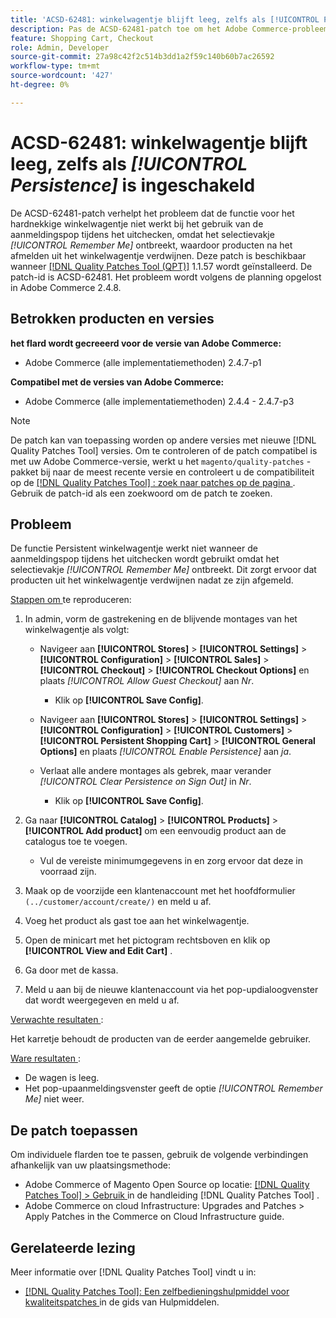 ```yaml
---
title: 'ACSD-62481: winkelwagentje blijft leeg, zelfs als [!UICONTROL Persistence] is ingeschakeld'
description: Pas de ACSD-62481-patch toe om het Adobe Commerce-probleem op te lossen waarbij de functie voor het hardnekkige winkelwagentje mislukt tijdens het gebruik van de aanmeldingspop tijdens het uitchecken.
feature: Shopping Cart, Checkout
role: Admin, Developer
source-git-commit: 27a98c42f2c514b3dd1a2f59c140b60b7ac26592
workflow-type: tm+mt
source-wordcount: '427'
ht-degree: 0%

---
```



# ACSD-62481: winkelwagentje blijft leeg, zelfs als *[!UICONTROL Persistence]* is ingeschakeld

De ACSD-62481-patch verhelpt het probleem dat de functie voor het hardnekkige winkelwagentje niet werkt bij het gebruik van de aanmeldingspop tijdens het uitchecken, omdat het selectievakje *[!UICONTROL Remember Me]* ontbreekt, waardoor producten na het afmelden uit het winkelwagentje verdwijnen. Deze patch is beschikbaar wanneer [[!DNL Quality Patches Tool (QPT)]](/help/tools/quality-patches-tool/quality-patches-tool-to-self-serve-quality-patches.md) 1.1.57 wordt geïnstalleerd. De patch-id is ACSD-62481. Het probleem wordt volgens de planning opgelost in Adobe Commerce 2.4.8.

## Betrokken producten en versies

**het flard wordt gecreeerd voor de versie van Adobe Commerce:**

* Adobe Commerce (alle implementatiemethoden) 2.4.7-p1

**Compatibel met de versies van Adobe Commerce:**

* Adobe Commerce (alle implementatiemethoden) 2.4.4 - 2.4.7-p3

>[!NOTE]
>
>De patch kan van toepassing worden op andere versies met nieuwe [!DNL Quality Patches Tool] versies. Om te controleren of de patch compatibel is met uw Adobe Commerce-versie, werkt u het `magento/quality-patches` -pakket bij naar de meest recente versie en controleert u de compatibiliteit op de [[!DNL Quality Patches Tool] : zoek naar patches op de pagina ](https://experienceleague.adobe.com/tools/commerce-quality-patches/index.html?lang=nl-NL) . Gebruik de patch-id als een zoekwoord om de patch te zoeken.

## Probleem

De functie Persistent winkelwagentje werkt niet wanneer de aanmeldingspop tijdens het uitchecken wordt gebruikt omdat het selectievakje *[!UICONTROL Remember Me]* ontbreekt. Dit zorgt ervoor dat producten uit het winkelwagentje verdwijnen nadat ze zijn afgemeld.

<u> Stappen om </u> te reproduceren:

1. In admin, vorm de gastrekening en de blijvende montages van het winkelwagentje als volgt:

   * Navigeer aan **[!UICONTROL Stores]** > **[!UICONTROL Settings]** > **[!UICONTROL Configuration]** > **[!UICONTROL Sales]** > **[!UICONTROL Checkout]** > **[!UICONTROL Checkout Options]** en plaats *[!UICONTROL Allow Guest Checkout]* aan *Nr*.

      * Klik op **[!UICONTROL Save Config]**.

   * Navigeer aan **[!UICONTROL Stores]** > **[!UICONTROL Settings]** > **[!UICONTROL Configuration]** > **[!UICONTROL Customers]** > **[!UICONTROL Persistent Shopping Cart]** > **[!UICONTROL General Options]** en plaats *[!UICONTROL Enable Persistence]* aan *ja*.
   * Verlaat alle andere montages als gebrek, maar verander *[!UICONTROL Clear Persistence on Sign Out]* in *Nr*.

      * Klik op **[!UICONTROL Save Config]**.

1. Ga naar **[!UICONTROL Catalog]** > **[!UICONTROL Products]** > **[!UICONTROL Add product]** om een eenvoudig product aan de catalogus toe te voegen.

   * Vul de vereiste minimumgegevens in en zorg ervoor dat deze in voorraad zijn.

1. Maak op de voorzijde een klantenaccount met het hoofdformulier `(../customer/account/create/)` en meld u af.
1. Voeg het product als gast toe aan het winkelwagentje.
1. Open de minicart met het pictogram rechtsboven en klik op **[!UICONTROL View and Edit Cart]** .
1. Ga door met de kassa.
1. Meld u aan bij de nieuwe klantenaccount via het pop-updialoogvenster dat wordt weergegeven en meld u af.

<u> Verwachte resultaten </u>:

Het karretje behoudt de producten van de eerder aangemelde gebruiker.

<u> Ware resultaten </u>:

* De wagen is leeg.
* Het pop-upaanmeldingsvenster geeft de optie *[!UICONTROL Remember Me]* niet weer.

## De patch toepassen

Om individuele flarden toe te passen, gebruik de volgende verbindingen afhankelijk van uw plaatsingsmethode:

* Adobe Commerce of Magento Open Source op locatie: [[!DNL Quality Patches Tool]  > Gebruik ](/help/tools/quality-patches-tool/usage.md) in de handleiding [!DNL Quality Patches Tool] .
* Adobe Commerce on cloud Infrastructure: Upgrades and Patches > Apply Patches in the Commerce on Cloud Infrastructure guide.

## Gerelateerde lezing

Meer informatie over [!DNL Quality Patches Tool] vindt u in:

* [[!DNL Quality Patches Tool]: Een zelfbedieningshulpmiddel voor kwaliteitspatches ](/help/tools/quality-patches-tool/quality-patches-tool-to-self-serve-quality-patches.md) in de gids van Hulpmiddelen.
